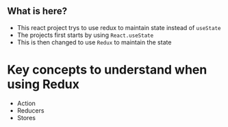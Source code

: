 ## What is here?

- This react project trys to use redux to maintain state instead of `useState`
- The projects first starts by using `React.useState`
- This is then changed to use `Redux` to maintain the state

# Key concepts to understand when using Redux

- Action
- Reducers
- Stores
